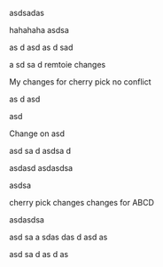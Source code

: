 asdsadas



hahahaha
asdsa


as
d
asd
as
d
sad

a
sd
sa
d
remtoie changes

My changes for cherry pick no conflict

as
d
asd



asd


Change on asd


asd
sa
d
asdsa
d

asdasd
asdasdsa

asdsa


cherry pick changes
changes for ABCD

asdasdsa

asd
sa
a
sdas
das
d
asd
as



asd
sa
d
as
d
as